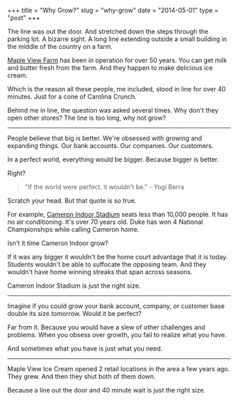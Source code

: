 +++
title = "Why Grow?"
slug = "why-grow"
date = "2014-05-01"
type = "post"
+++ 


The line was out the door. And stretched down the steps through the parking lot. A bizarre sight. A long line extending outside a small building in the middle of the country on a farm. 

[Maple View Farm](http://mapleviewfarm.com/?slide=home) has been in operation for over 50 years. You can get milk and butter fresh from the farm. And they happen to make delicious ice cream. 

Which is the reason all these people, me included, stood in line for over 40 minutes. Just for a cone of Carolina Crunch. 

Behind me in line, the question was asked several times. Why don't they open other stores? The line is too long, why not grow? 

* * * 

People believe that big is better. We're obsessed with growing and expanding things. Our bank accounts. Our companies. Our customers. 

In a perfect world, everything would be bigger. Because bigger is better.  

Right? 

> "If the world were perfect, it wouldn't be." - Yogi Berra 

Scratch your head. But that quote is so true. 

For example, [Cameron Indoor Stadium](http://en.wikipedia.org/wiki/Cameron_Indoor_Stadium) seats less than 10,000 people. It has no air conditioning. It's over 70 years old. Duke has won 4 National Championships while calling Cameron home. 

Isn't it time Cameron Indoor grow? 

If it was any bigger it wouldn't be the home court advantage that it is today. Students wouldn't be able to suffocate the opposing team. And they wouldn't have home winning streaks that span across seasons. 

Cameron Indoor Stadium is just the right size. 

* * * 

Imagine if you could grow your bank account, company, or customer base double its size tomorrow. Would it be perfect? 

Far from it. Because you would have a slew of other challenges and problems. When you obsess over growth, you fail to realize what you have. 

And sometimes what you have is just what you need. 

* * * 

Maple View Ice Cream opened 2 retail locations in the area a few years ago. They grew. And then they shut both of them down. 

Because a line out the door and 40 minute wait is just the right size. 